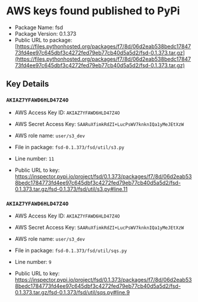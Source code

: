 # AWS keys found published to PyPi

* Package Name: fsd
* Package Version: 0.1.373
* Public URL to package: [https://files.pythonhosted.org/packages/f7/8d/06d2eab538bedc1784773fd4ee97c645dbf3c4272fed79eb77cb40d5a5d2/fsd-0.1.373.tar.gz](https://files.pythonhosted.org/packages/f7/8d/06d2eab538bedc1784773fd4ee97c645dbf3c4272fed79eb77cb40d5a5d2/fsd-0.1.373.tar.gz)

## Key Details

### `AKIAZ7YFAWD6HLD47Z4O`

* AWS Access Key ID: `AKIAZ7YFAWD6HLD47Z4O`
* AWS Secret Access Key: `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` 
* AWS role name: `user/s3_dev`
* File in package: `fsd-0.1.373/fsd/util/s3.py`
* Line number: `11`

* Public URL to key: https://inspector.pypi.io/project/fsd/0.1.373/packages/f7/8d/06d2eab538bedc1784773fd4ee97c645dbf3c4272fed79eb77cb40d5a5d2/fsd-0.1.373.tar.gz/fsd-0.1.373/fsd/util/s3.py#line.11



### `AKIAZ7YFAWD6HLD47Z4O`

* AWS Access Key ID: `AKIAZ7YFAWD6HLD47Z4O`
* AWS Secret Access Key: `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` 
* AWS role name: `user/s3_dev`
* File in package: `fsd-0.1.373/fsd/util/sqs.py`
* Line number: `9`

* Public URL to key: https://inspector.pypi.io/project/fsd/0.1.373/packages/f7/8d/06d2eab538bedc1784773fd4ee97c645dbf3c4272fed79eb77cb40d5a5d2/fsd-0.1.373.tar.gz/fsd-0.1.373/fsd/util/sqs.py#line.9


